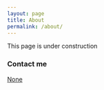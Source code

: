 ```yaml
---
layout: page
title: About
permalink: /about/
---
```


This page is under construction

### Contact me

[None](mailto:none@email.com)
